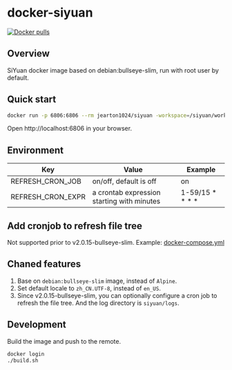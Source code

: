 # docker-siyuan

[![Docker pulls](https://img.shields.io/docker/pulls/jearton1024/siyuan.svg)](https://hub.docker.com/r/jearton1024/siyuan "Click to view the image on Docker Hub")

## Overview
SiYuan docker image based on debian:bullseye-slim, run with root user by default.

## Quick start

```bash
docker run -p 6806:6806 --rm jearton1024/siyuan -workspace=/siyuan/workspace -lang=zh_CN
```

Open http://localhost:6806 in your browser.

## Environment

|Key|Value|Example|
|---|---|---|
|REFRESH_CRON_JOB|on/off, default is off|on|
|REFRESH_CRON_EXPR|a crontab expression starting with minutes|1-59/15 * * * *|

## Add cronjob to refresh file tree

Not supported prior to v2.0.15-bullseye-slim. Example: [docker-compose.yml](docker-compose.yml)

## Chaned features

1. Base on `debian:bullseye-slim` image, instead of `Alpine`.
2. Set default locale to `zh_CN.UTF-8`, instead of `en_US`.
3. Since v2.0.15-bullseye-slim, you can optionally configure a cron job to refresh the file tree. And the log directory is `siyuan/logs`.

## Development

Build the image and push to the remote.

```bash
docker login
./build.sh
```